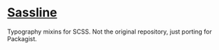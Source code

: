 # [Sassline](https://sassline.com)

Typography mixins for SCSS. Not the original repository, just porting for Packagist.
